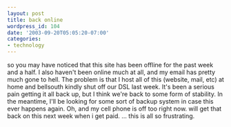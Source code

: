 ```yaml
---
layout: post
title: back online
wordpress_id: 104
date: '2003-09-20T05:05:20-07:00'
categories:
- technology
---
```

so you may have noticed that this site has been offline for the past week and
a half. I also haven't been online much at all, and my email has pretty much
gone to hell. The problem is that I host all of this (website, mail, etc) at
home and bellsouth kindly shut off our DSL last week. It's been a serious pain
getting it all back up, but I think we're back to some form of stability. In the
meantime, I'll be looking for some sort of backup system in case this ever
happens again. Oh, and my cell phone is off too right now. will get that back on
this next week when i get paid. ... this is all so frustrating.
